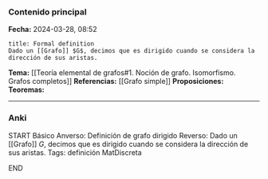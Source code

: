 ### Contenido principal

**Fecha:** 2024-03-28, 08:52

```ad-formal
title: Formal definition
Dado un [[Grafo]] $G$, decimos que es dirigido cuando se considera la dirección de sus aristas.
```

**Tema:** [[Teoría elemental de grafos#1. Noción de grafo. Isomorfismo. Grafos completos]]
**Referencias:** [[Grafo simple]]
**Proposiciones:**
**Teoremas:**

---
### Anki

START
Básico
Anverso: Definición de grafo dirigido
Reverso: Dado un [[Grafo]] $G$, decimos que es dirigido cuando se considera la dirección de sus aristas.
Tags: definición MatDiscreta
<!--ID: 1717176517343-->
END